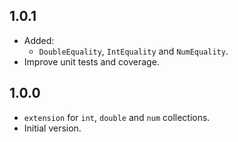 ## 1.0.1

- Added:
  - `DoubleEquality`, `IntEquality` and `NumEquality`.
- Improve unit tests and coverage.

## 1.0.0

- `extension` for `int`, `double` and `num` collections.
- Initial version.
